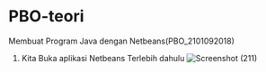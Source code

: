 # PBO-teori
Membuat Program Java dengan Netbeans(PBO_2101092018)

1. Kita Buka aplikasi Netbeans Terlebih dahulu
![Screenshot (211)](https://user-images.githubusercontent.com/114378007/211190690-4bb6deb2-fa3d-4a56-adbb-74ee6a2b1fa3.png)


